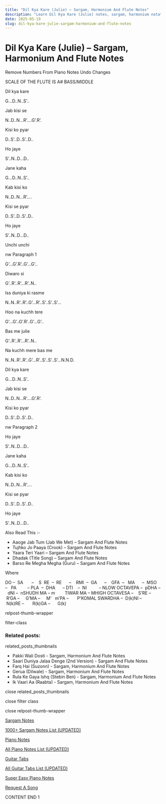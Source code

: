 ```yaml
---
title: "Dil Kya Kare (Julie) – Sargam, Harmonium And Flute Notes"
description: "Learn Dil Kya Kare (Julie) notes, sargam, harmonium notations and flute notes. Easy step-by-step tutorial for beginners."
date: 2025-05-19
slug: dil-kya-kare-julie-sargam-harmonium-and-flute-notes
---
```


# Dil Kya Kare (Julie) – Sargam, Harmonium And Flute Notes

Remove Numbers From Piano Notes
Undo Changes

SCALE OF THE FLUTE IS A# BASS/MIDDLE

Dil kya kare

G…D..N..S’..

Jab kisi se

N..D..N…R’….G’.R’.

Kisi ko pyar

D..S’..D..S’..D..

Ho jaye

S’..N..D…D..

Jane kaha

G…D..N..S’..

Kab kisi ko

N..D..N…R’….

Kisi se pyar

D..S’..D..S’..D..

Ho jaye

S’..N..D…D..

Unchi unchi

nw Paragraph 1

G’…G’.R’..G’…G’..

Diwaro si

G’..R’..R’…R’..N..

Iss duniya ki rasme

N..N..R’..R’..G’…R’..S’..S’..S’…

Hoo na kuchh tere

G’…G’..G’.R’..G’…G’..

Bas me julie

G’..R’..R’…R’..N..

Na kuchh mere bas me

N..N..R’..R’..G’…R’..S’..S’..S’…N.N.D.

Dil kya kare

G…D..N..S’..

Jab kisi se

N..D..N…R’….G’.R’.

Kisi ko pyar

D..S’..D..S’..D..

nw Paragraph 2

Ho jaye

S’..N..D…D..

Jane kaha

G…D..N..S’..

Kab kisi ko

N..D..N…R’….

Kisi se pyar

D..S’..D..S’..D..

Ho jaye

S’..N..D…D..

Also Read This :-

* Aaoge Jab Tum (Jab We Met) – Sargam And Flute Notes
* Tujhko Jo Paaya (Crook) – Sargam And Flute Notes
* Yaara Teri Yaari – Sargam And Flute Notes
* Dhadak (Title Song) – Sargam And Flute Notes
* Barso Re Megha Megha (Guru) – Sargam And Flute Notes

Where

DO –  SA       –    S  RE  –  RE      –    RMI  –  GA      –    GFA  –   MA      –  MSO  –   PA         – PLA  –  DHA      – DTI    –  NI          – NLOW OCTAVEPA –  pDHA –  dNI –  nSHUDH MA – m        TIWAR MA – MHIGH OCTAVESA –    S’RE –     R’GA –     G’MA –     M’   m’PA –       P’KOMAL SWARDHA –  D(k)NI –       N(k)RE –       R(k)GA –      G(k)

relpost-thumb-wrapper

filter-class

### Related posts:

related_posts_thumbnails

* Pakki Wali Dosti - Sargam, Harmonium And Flute Notes
* Saari Duniya Jalaa Denge (2nd Version) - Sargam And Flute Notes
* Farq Hai (Suzonn) - Sargam, Harmonium And Flute Notes
* Gerua (Dilwale) - Sargam, Harmonium And Flute Notes
* Rula Ke Gaya Ishq (Stebin Ben) - Sargam, Harmonium And Flute Notes
* Ik Vaari Aa (Raabta) - Sargam, Harmonium And Flute Notes

close related_posts_thumbnails

close filter class

close relpost-thumb-wrapper

[Sargam Notes](/sargam-notes.html)

[1000+ Sargam Notes List (UPDATED)](/all-songs-list-sargam-notes.html)

[Piano Notes](/piano-notes.html)

[All Piano Notes List (UPDATED)](/all-songs-list-piano-notes.html)

[Guitar Tabs](/guitar-tabs.html)

[All Guitar Tabs List (UPDATED)](/all-songs-list-guitar-tabs.html)

[Super Easy Piano Notes](https://studywall.in/)

[Request A Song](/request-a-song.html)

CONTENT END 1

